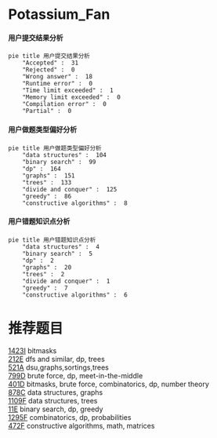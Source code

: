 # Potassium_Fan

<!-- tabs:start -->



#### **用户提交结果分析**

```mermaid
pie title 用户提交结果分析
    "Accepted" :  31
    "Rejected" :  0
    "Wrong answer" :  18
    "Runtime error" :  0
    "Time limit exceeded" :  1
    "Memory limit exceeded" :  0
    "Compilation error" :  0
    "Partial" :  0
```

#### **用户做题类型偏好分析**

```mermaid
pie title 用户做题类型偏好分析
    "data structures" :  104
    "binary search" :  99
    "dp" :  164
    "graphs" :  151
    "trees" :  133
    "divide and conquer" :  125
    "greedy" :  86
    "constructive algorithms" :  8
```
#### **用户错题知识点分析**

```mermaid
pie title 用户错题知识点分析
    "data structures" :  4
    "binary search" :  5
    "dp" :  2
    "graphs" :  20
    "trees" :  2
    "divide and conquer" :  1
    "greedy" :  7
    "constructive algorithms" :  6
```



<!-- tabs:end -->
# 推荐题目
[1423I](https://codeforces.com/contest/1423/problem/I)		bitmasks		  
[212E](https://codeforces.com/contest/212/problem/E)		dfs and similar,
                        dp,
                        trees		  
[521A](https://codeforces.com/contest/521/problem/A)		dsu,graphs,sortings,trees		  
[799D](https://codeforces.com/contest/799/problem/D)		brute force,
                        dp,
                        meet-in-the-middle		  
[401D](https://codeforces.com/contest/401/problem/D)		bitmasks,
                        brute force,
                        combinatorics,
                        dp,
                        number theory		  
[878C](https://codeforces.com/contest/878/problem/C)		data structures,
                        graphs		  
[1109F](https://codeforces.com/contest/1109/problem/F)		data structures,
                        trees		  
[11E](https://codeforces.com/contest/11/problem/E)		binary search,
                        dp,
                        greedy		  
[1295F](https://codeforces.com/contest/1295/problem/F)		combinatorics,
                        dp,
                        probabilities		  
[472F](https://codeforces.com/contest/472/problem/F)		constructive algorithms,
                        math,
                        matrices		  
